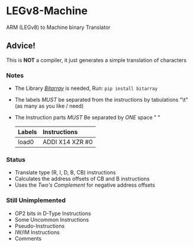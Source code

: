 # LEGv8-Machine
 ARM (LEGv8) to Machine binary Translator

## Advice!
 This is **NOT** a compiler, it just generates a simple translation of characters

### Notes

* The Library [*Bitarray*](https://pypi.org/project/bitarray/) is needed, Run: ```pip install bitarray```
* The labels *MUST* be separated from the instructions by tabulations "\t" (as many as you like / need)
* The Instruction parts *MUST* Be separated by *ONE* space " "

    |Labels     |Instructions     |
    |:----------|:----------------|
    |load0		|ADDI X14 XZR #0  |

### Status
* Translate type (R, I, D, B, CB) instructions
* Calculates the address offsets of CB and B instructions
* Uses the *Two's Complement* for negative address offsets

### Still Unimplemented
* OP2 bits in D-Type Instructions
* Some Uncommon Instructions
* Pseudo-Instructions
* IW/IM Instructions
* Comments
